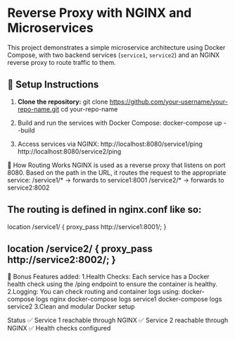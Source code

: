 # Reverse Proxy with NGINX and Microservices
This project demonstrates a simple microservice architecture using Docker Compose, with two backend services (`service1`, `service2`) and an NGINX reverse proxy to route traffic to them.

## 🚀 Setup Instructions

1. **Clone the repository:**
git clone https://github.com/your-username/your-repo-name.git
cd your-repo-name

2. Build and run the services with Docker Compose:
    docker-compose up --build

3. Access services via NGINX:
    http://localhost:8080/service1/ping
    http://localhost:8080/service2/ping

🔁 How Routing Works
NGINX is used as a reverse proxy that listens on port 8080. Based on the path in the URL, it routes the request to the appropriate service:
      /service1/* → forwards to service1:8001
      /service2/* → forwards to service2:8002

The routing is defined in nginx.conf like so:
------
location /service1/ {
    proxy_pass http://service1:8001/;
}

location /service2/ {
    proxy_pass http://service2:8002/;
}
-------

🎁 Bonus Features added:
1.Health Checks: Each service has a Docker health check using the /ping endpoint to ensure the container is healthy.
2.Logging: You can check routing and container logs using:
      docker-compose logs nginx
      docker-compose logs service1
      docker-compose logs service2
3.Clean and modular Docker setup

Status
 ✅ Service 1 reachable through NGINX
 ✅ Service 2 reachable through NGINX
 ✅ Health checks configured
